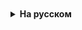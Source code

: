 <details style="padding-top: 18px">
  <summary style="cursor: pointer;"><b>На русском</b></summary>
### Enum

Кроме отдельных примитивных типов данных и классов в Java есть такой тип как enum или перечисление. Перечисления представляют набор логически связанных констант. Объявление перечисления происходит с помощью оператора enum, после которого идет название перечисления. Затем идет список элементов перечисления через запятую:

```
enum Day{

    MONDAY,
    TUESDAY,
    WEDNESDAY,
    THURSDAY,
    FRIDAY,
    SATURDAY,
    SUNDAY

}
```

Перечисление фактически представляет новый тип, поэтому мы можем определить переменную данного типа и использовать ее:

```
public class Program{

    public static void main(String[] args) {
          
        Day current = Day.MONDAY;
        System.out.println(current);    // MONDAY
    }

}
```

```
enum Day{

    MONDAY,
    TUESDAY,
    WEDNESDAY,
    THURSDAY,
    FRIDAY,
    SATURDAY,
    SUNDAY

}
```

Перечисления могут использоваться в классах для хранения данных:

```
public class Program{

    public static void main(String[] args) {
           
        Book b1 = new Book("War and Peace", "L. Tolstoy", Type.BELLETRE);
        System.out.printf("Book '%s' has a type %s \n", b1.name, b1.getType());
    }

}
```

```
class Book{

    private Type bookType;
    String name;
    String author;
       
    Book(String name, String author, Type type){
           
        this.bookType = type;
        this.name = name;
        this.author = author;
    }
    String getType(){
        switch(bookType){
            case BELLETRE: return "Belletre";
            case SCIENCE: return "Science";
            case SCIENCE_FICTION: return "Science fiction"; 
            case PHANTASY: return "Phantasy";
            default: return "Undefined";
        }
    }

}
```

```
enum Type{

    SCIENCE,
    BELLETRE,
    PHANTASY,
    SCIENCE_FICTION

}
```

Само перечисление объявлено вне класса, оно содержит четыре жанра книг. Класс Book кроме обычных переменных содержит также переменную типа нашего перечисления. В конструкторе мы ее также можем присвоить, как и обычные поля класса.

С помощью конструкции switch..case можно проверить принадлежность значения bookType определенной константе перечисления. Пример работы программы:

Book 'War and Peace' has a type Belletre
Методы перечислений
Каждое перечисление имеет статический метод values(). Он возвращает массив всех констант перечисления:

```
public class Program{

    public static void main(String[] args) {
          
        Type[] types = Type.values();
        for (Type s : types) { System.out.println(s); }
    }

}
```

```
enum Type
{
	SCIENCE,
	BELLETRE,
	PHANTASY,
	SCIENCE_FICTION
}
```

Метод ordinal() возвращает порядковый номер определенной константы (нумерация начинается с 0):
System.out.println(Type.BELLETRE.ordinal());    

### Конструкторы, поля и методы перечисления

Перечисления, как и обычные классы, могут определять конструкторы, поля и методы. Например:

```
public class Program{

    public static void main(String[] args) {
          
        System.out.println(Color.RED.getCode());        // #FF0000
        System.out.println(Color.GREEN.getCode());      // #00FF00

    }

}
```

```
enum Color{
	RED("#FF0000"), BLUE("#0000FF"), GREEN("#00FF00");
	
	private String code;
	
	Color(String code){
		this.code = code;
	}
	
	public String getCode(){ return code;}
}
```

Перечисление Color определяет приватное поле code для хранения кода цвета, а с помощью метода getCode оно возвращается. Через конструктор передается для него значение. Следует отметить, что конструктор по умолчанию приватный, то есть имеет модификатор private. Любой другой модификатор будет считаться ошибкой. Поэтому создать константы перечисления с помощью конструктора мы можем только внутри перечисления.

Также можно определять методы для отдельных констант:

```
public class Program{

    public static void main(String[] args) {
          
        Operation op = Operation.SUM;
        System.out.println(op.action(10, 4));   // 14
        op = Operation.MULTIPLY;
        System.out.println(op.action(6, 4));    // 24
    }

}
```

```
enum Operation{
	SUM{
		public int action(int x, int y){ return x + y;}
	},
	
	SUBTRACT{
		public int action(int x, int y){ return x - y;}
	},
	
	MULTIPLY{
		public int action(int x, int y){ return x * y;}
	};
	
	public abstract int action(int x, int y);
}
```



</details>
